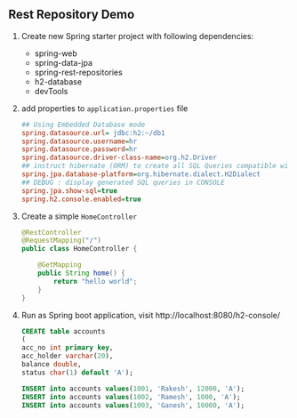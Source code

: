 ## Rest Repository Demo

1.  Create new Spring starter project with following dependencies:

    - spring-web
    - spring-data-jpa
    - spring-rest-repositories
    - h2-database
    - devTools

2.  add properties to `application.properties` file

    ```ini
    ## Using Embedded Database mode
    spring.datasource.url= jdbc:h2:~/db1
    spring.datasource.username=hr
    spring.datasource.password=hr
    spring.datasource.driver-class-name=org.h2.Driver
    ## instruct hibernate (ORM) to create all SQL Queries compatible with H2 Database
    spring.jpa.database-platform=org.hibernate.dialect.H2Dialect
    ## DEBUG : display generated SQL queries in CONSOLE
    spring.jpa.show-sql=true
    spring.h2.console.enabled=true
    ```

3.  Create a simple `HomeController`

    ```java
    @RestController
    @RequestMapping("/")
    public class HomeController {

        @GetMapping
        public String home() {
            return "hello world";
        }
    }
    ```

4.  Run as Spring boot application, visit http://localhost:8080/h2-console/

    ```sql
    CREATE table accounts
    (
    acc_no int primary key,
    acc_holder varchar(20),
    balance double,
    status char(1) default 'A');

    INSERT into accounts values(1001, 'Rakesh', 12000, 'A');
    INSERT into accounts values(1002, 'Ramesh', 1000, 'A');
    INSERT into accounts values(1003, 'Ganesh', 10000, 'A');
    ```